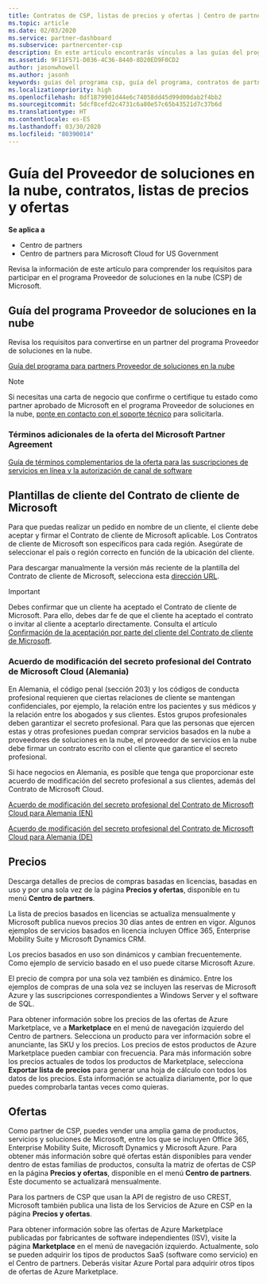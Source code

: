 ```yaml
---
title: Contratos de CSP, listas de precios y ofertas | Centro de partners
ms.topic: article
ms.date: 02/03/2020
ms.service: partner-dashboard
ms.subservice: partnercenter-csp
description: En este artículo encontrarás vínculos a las guías del programa Proveedor de soluciones en la nube, contratos de partners, contratos de clientes, listas de precios y ofertas.
ms.assetid: 9F11F571-D036-4C36-8440-8D20ED9F0CD2
author: jasonwhowell
ms.author: jasonh
keywords: guías del programa csp, guía del programa, contratos de partners, contratos de clientes, listas de precios, ofertas
ms.localizationpriority: high
ms.openlocfilehash: 8df1879901d44e6c74058dd45d99d00dab2f4bb2
ms.sourcegitcommit: 5dcf8cefd2c4731c6a80e57c65b43521d7c37b6d
ms.translationtype: HT
ms.contentlocale: es-ES
ms.lasthandoff: 03/30/2020
ms.locfileid: "80390014"
---
```

# <a name="cloud-solution-provider-program-guide-agreements-price-lists-and-offers"></a>Guía del Proveedor de soluciones en la nube, contratos, listas de precios y ofertas

**Se aplica a**

-  Centro de partners
-  Centro de partners para Microsoft Cloud for US Government


Revisa la información de este artículo para comprender los requisitos para participar en el programa Proveedor de soluciones en la nube (CSP) de Microsoft.

## <a name="cloud-solution-provider-program-guide"></a>Guía del programa Proveedor de soluciones en la nube

Revisa los requisitos para convertirse en un partner del programa Proveedor de soluciones en la nube.

[Guía del programa para partners Proveedor de soluciones en la nube](https://go.microsoft.com/fwlink/p/?LinkId=617100)

>[!Note]
>Si necesitas una carta de negocio que confirme o certifique tu estado como partner aprobado de Microsoft en el programa Proveedor de soluciones en la nube, [ponte en contacto con el soporte técnico](https://partner.microsoft.com/pcv/servicerequests/create) para solicitarla.

### <a name="additional-offer-terms-to-the-microsoft-partner-agreement"></a>Términos adicionales de la oferta del Microsoft Partner Agreement

[Guía de términos complementarios de la oferta para las suscripciones de servicios en línea y la autorización de canal de software](https://query.prod.cms.rt.microsoft.com/cms/api/am/binary/RE3NOo7)

## <a name="microsoft-customer-agreement-customer-templates"></a>Plantillas de cliente del Contrato de cliente de Microsoft

Para que puedas realizar un pedido en nombre de un cliente, el cliente debe aceptar y firmar el Contrato de cliente de Microsoft aplicable. Los Contratos de cliente de Microsoft son específicos para cada región. Asegúrate de seleccionar el país o región correcto en función de la ubicación del cliente.

Para descargar manualmente la versión más reciente de la plantilla del Contrato de cliente de Microsoft, selecciona esta [dirección URL](https://aka.ms/customeragreement).

>[!IMPORTANT]
>Debes confirmar que un cliente ha aceptado el Contrato de cliente de Microsoft. Para ello, debes dar fe de que el cliente ha aceptado el contrato o invitar al cliente a aceptarlo directamente. Consulta el artículo [Confirmación de la aceptación por parte del cliente del Contrato de cliente de Microsoft](confirm-customer-agreement.md).

### <a name="professional-secrecy-amendment-to-the-microsoft-cloud-agreement-germany"></a>Acuerdo de modificación del secreto profesional del Contrato de Microsoft Cloud (Alemania)

En Alemania, el código penal (sección 203) y los códigos de conducta profesional requieren que ciertas relaciones de cliente se mantengan confidenciales, por ejemplo, la relación entre los pacientes y sus médicos y la relación entre los abogados y sus clientes. Estos grupos profesionales deben garantizar el secreto profesional. Para que las personas que ejercen estas y otras profesiones puedan comprar servicios basados en la nube a proveedores de soluciones en la nube, el proveedor de servicios en la nube debe firmar un contrato escrito con el cliente que garantice el secreto profesional.

Si hace negocios en Alemania, es posible que tenga que proporcionar este acuerdo de modificación del secreto profesional a sus clientes, además del Contrato de Microsoft Cloud.

[Acuerdo de modificación del secreto profesional del Contrato de Microsoft Cloud para Alemania (EN)](https://go.microsoft.com/fwlink/?linkid=2030827&clcid=0x409)

[Acuerdo de modificación del secreto profesional del Contrato de Microsoft Cloud para Alemania (DE)](https://go.microsoft.com/fwlink/?linkid=2030827&clcid=0x407)

## <a name="pricing"></a>Precios

Descarga detalles de precios de compras basadas en licencias, basadas en uso y por una sola vez de la página **Precios y ofertas**, disponible en tu menú **Centro de partners**.

La lista de precios basados en licencias se actualiza mensualmente y Microsoft publica nuevos precios 30 días antes de entren en vigor. Algunos ejemplos de servicios basados en licencia incluyen Office 365, Enterprise Mobility Suite y Microsoft Dynamics CRM. 

Los precios basados en uso son dinámicos y cambian frecuentemente. Como ejemplo de servicio basado en el uso puede citarse Microsoft Azure.

El precio de compra por una sola vez también es dinámico. Entre los ejemplos de compras de una sola vez se incluyen las reservas de Microsoft Azure y las suscripciones correspondientes a Windows Server y el software de SQL.

Para obtener información sobre los precios de las ofertas de Azure Marketplace, ve a **Marketplace** en el menú de navegación izquierdo del Centro de partners. Selecciona un producto para ver información sobre el anunciante, las SKU y los precios. Los precios de estos productos de Azure Marketplace pueden cambiar con frecuencia. Para más información sobre los precios actuales de todos los productos de Marketplace, selecciona **Exportar lista de precios** para generar una hoja de cálculo con todos los datos de los precios. Esta información se actualiza diariamente, por lo que puedes comprobarla tantas veces como quieras.

## <a name="offers"></a>Ofertas

Como partner de CSP, puedes vender una amplia gama de productos, servicios y soluciones de Microsoft, entre los que se incluyen Office 365, Enterprise Mobility Suite, Microsoft Dynamics y Microsoft Azure. Para obtener más información sobre qué ofertas están disponibles para vender dentro de estas familias de productos, consulta la matriz de ofertas de CSP en la página **Precios y ofertas**, disponible en el menú **Centro de partners**. Este documento se actualizará mensualmente.

Para los partners de CSP que usan la API de registro de uso CREST, Microsoft también publica una lista de los Servicios de Azure en CSP en la página **Precios y ofertas**.

Para obtener información sobre las ofertas de Azure Marketplace publicadas por fabricantes de software independientes (ISV), visite la página **Marketplace** en el menú de navegación izquierdo. Actualmente, solo se pueden adquirir los tipos de productos SaaS (software como servicio) en el Centro de partners. Deberás visitar Azure Portal para adquirir otros tipos de ofertas de Azure Marketplace.
